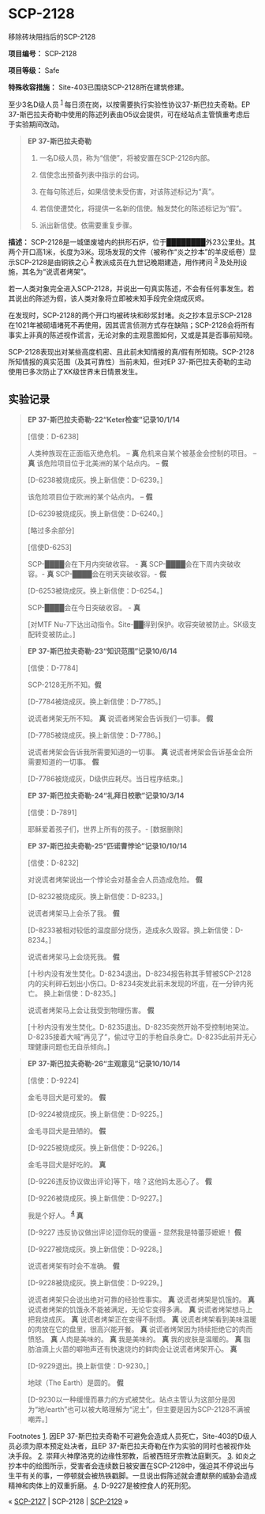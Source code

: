 # SCP-2128
                        




移除砖块阻挡后的SCP-2128



**项目编号：** SCP-2128

**项目等级：** Safe

**特殊收容措施：** Site-403已围绕SCP-2128所在建筑修建。

至少3名D级人员<sup class='footnoteref'>
 <a shape='rect' class='footnoteref' id='footnoteref-1' href='javascript:;' onclick='WIKIDOT.page.utils.scrollToReference(&apos;footnote-1&apos;)'>1</a>
</sup>每日须在岗，以按需要执行实验性协议37-斯巴拉夫奇勒。EP 37-斯巴拉夫奇勒中使用的陈述列表由O5议会提供，可在经站点主管慎重考虑后于实验期间改动。


> **EP 37-斯巴拉夫奇勒** 
> 
> 1. 一名D级人员，称为“信使”，将被安置在SCP-2128内部。
> 
> 2. 信使念出预备列表中指示的台词。
> 
> 3. 在每句陈述后，如果信使未受伤害，对该陈述标记为“真”。
> 
> 4. 若信使遭焚化，将提供一名新的信使。触发焚化的陈述标记为“假”。
> 
> 5. 派出新信使。依需要重复步骤。
> 

**描述：** SCP-2128是一城堡废墟内的拱形石炉，位于████████外23公里处。其两个开口高1米，长度为3米。现场发现的文件（被称作“炎之抄本”的羊皮纸卷）显示SCP-2128是由铜铁之心<sup class='footnoteref'>
 <a shape='rect' class='footnoteref' id='footnoteref-2' href='javascript:;' onclick='WIKIDOT.page.utils.scrollToReference(&apos;footnote-2&apos;)'>2</a>
</sup>教派成员在九世记晚期建造，用作拷问<sup class='footnoteref'>
 <a shape='rect' class='footnoteref' id='footnoteref-3' href='javascript:;' onclick='WIKIDOT.page.utils.scrollToReference(&apos;footnote-3&apos;)'>3</a>
</sup>及处刑设施，其名为“说谎者烤架”。

若一人类对象完全进入SCP-2128，并说出一句真实陈述，不会有任何事发生。若其说出的陈述为假，该人类对象将立即被未知手段完全烧成灰烬。

在发现时，SCP-2128的两个开口均被砖块和砂浆封堵。炎之抄本显示SCP-2128在1021年被砌墙堵死不再使用，因其谎言侦测方式存在缺陷；SCP-2128会将所有事实上非真的陈述视作谎言，无论对象的主观意图如何，又或是其是否事前知晓。

SCP-2128表现出对某些高度机密、且此前未知情报的真/假有所知晓。SCP-2128所知情报的真实范围（及其可靠性）当前未知，但对EP 37-斯巴拉夫奇勒的主动使用已多次防止了XK级世界末日情景发生。

## 实验记录


> **EP 37-斯巴拉夫奇勒-22“Keter检查”记录10/1/14** 
> 
> [信使：D-6238]
> 
> 人类种族现在正面临灭绝危机。 – **真** 
危机来自某个被基金会控制的项目。 – **真** 
该危险项目位于北美洲的某个站点内。 – **假** 
> 
> [D-6238被烧成灰。换上新信使：D-6239。]
> 
> 该危险项目位于欧洲的某个站点内。 – **假** 
> 
> [D-6239被烧成灰。换上新信使：D-6240。]
> 
> [略过多余部分]
> 
> [信使D-6253]
> 
> SCP-████会在下月内突破收容。 - **真** 
SCP-████会在下周内突破收容。- **真** 
SCP-████会在明天突破收容。- **假** 
> 
> [D-6253被烧成灰。换上新信使：D-6254。]
> 
> SCP-████会在今日突破收容。 - **真** 
> 
> [对MTF Nu-7下达出动指令。Site-██得到保护。收容突破被防止。SK级支配转变被防止。]
> 


> **EP 37-斯巴拉夫奇勒-23“知识范围”记录10/6/14** 
> 
> [信使：D-7784]
> 
> SCP-2128无所不知。**假** 
> 
> [D-7784被烧成灰。换上新信使：D-7785。]
> 
> 说谎者烤架无所不知。 **真** 
说谎者烤架会告诉我们一切事。 **假** 
> 
> [D-7785被烧成灰。换上新信使：D-7786。]
> 
> 说谎者烤架会告诉我所需要知道的一切事。 **真** 
说谎者烤架会告诉基金会所需要知道的一切事。 **假** 
> 
> [D-7786被烧成灰，D级供应耗尽。当日程序结束。]
> 


> **EP 37-斯巴拉夫奇勒-24“礼拜日校歌”记录10/3/14** 
> 
> [信使：D-7891]
> 
> 耶稣爱着孩子们，世界上所有的孩子。- [数据删除]
> 


> **EP 37-斯巴拉夫奇勒-25“匹诺曹悖论”记录10/10/14** 
> 
> [信使：D-8232]
> 
> 对说谎者烤架说出一个悖论会对基金会人员造成危险。 **假** 
> 
> [D-8232被烧成灰。换上新信使：D-8233。]
> 
> 说谎者烤架马上会杀了我。 **假** 
> 
> [D-8233被相对较低的温度部分烧伤，造成永久毁容。换上新信使：D-8234。]
> 
> 说谎者烤架马上会烧死我。 **假** 
> 
> [十秒内没有发生焚化。D-8234退出。D-8234报告称其手臂被SCP-2128内的尖利碎石划出小伤口。D-8234突发此前未发现的坏疽，在一分钟内死亡。 换上新信使：D-8235。]
> 
> 说谎者烤架马上会让我受到物理伤害。 **假** 
> 
> [十秒内没有发生焚化。D-8235退出。D-8235突然开始不受控制地哭泣。D-8235接着大喊“再见了”，偷过守卫的手枪自杀身亡。D-8235此前并无心理健康问题也无自杀倾向。]
> 


> **EP 37-斯巴拉夫奇勒-26“主观意见”记录10/10/14** 
> 
> [信使：D-9224]
> 
> 金毛寻回犬是可爱的。 **假** 
> 
> [D-9224被烧成灰。换上新信使：D-9225。]
> 
> 金毛寻回犬是丑陋的。 **假** 
> 
> [D-9225被烧成灰。换上新信使：D-9226。]
> 
> 金毛寻回犬是好吃的。 **真** 
> 
> [D-9226违反协议做出评论]等下，啥？这他妈太恶心了。 **假** 
> 
> [D-9226被烧成灰。换上新信使：D-9227。]
> 
> 我是个好人。<sup class='footnoteref'>
 <a shape='rect' class='footnoteref' id='footnoteref-4' href='javascript:;' onclick='WIKIDOT.page.utils.scrollToReference(&apos;footnote-4&apos;)'>4</a>
</sup> **真** 
> 
> [D-9227 违反协议做出评论]逗你玩的傻逼 - 显然我是特蕾莎嬷嬷！ **假** 
> 
> [D-9227被烧成灰。换上新信使：D-9228。]
> 
> 说谎者烤架有时会不准确。 **假** 
> 
> [D-9228被烧成灰。换上新信使：D-9229。]
> 
> 说谎者烤架只会说出绝对可靠的经验性事实。 **真** 
说谎者烤架是饥饿的。 **真** 
说谎者烤架的饥饿永不能被满足，无论它变得多满。 **真** 
说谎者烤架想马上把我烧成灰。 **真** 
说谎者烤架正在变得不耐烦。 **真** 
说谎者烤架看到美味温暖的肉放在它的盘里，很高兴能开餐。 **真** 
说谎者烤架因为持续拒绝它的肉而愤怒。 **真** 
人肉是美味的。 **真** 
我是美味的。 **真** 
我的皮肤是温暖的。 **真** 
脂肪油滴上火苗的噼啪声还有快速烧灼的鲜肉会让说谎者烤架开心。 **真** 
> 
> [D-9229退出。换上新信使：D-9230。]
> 
> 地球（The Earth）是圆的。 **假** 
> 
> [D-9230以一种缓慢而暴力的方式被焚化。站点主管认为这部分是因为“地/earth”也可以被大略理解为“泥土”，但主要是因为SCP-2128不满被嘲弄。]
> 


Footnotes
<a shape='rect' href='javascript:;' onclick='WIKIDOT.page.utils.scrollToReference(&apos;footnoteref-1&apos;)'>1</a>. 因EP 37-斯巴拉夫奇勒不可避免会造成人员死亡，Site-403的D级人员必须为原本预定处决者，且EP 37-斯巴拉夫奇勒在作为实验的同时也被视作处决手段。
<a shape='rect' href='javascript:;' onclick='WIKIDOT.page.utils.scrollToReference(&apos;footnoteref-2&apos;)'>2</a>. 崇拜火神摩洛克的边缘性邪教，后被西班牙宗教法庭剿灭。
<a shape='rect' href='javascript:;' onclick='WIKIDOT.page.utils.scrollToReference(&apos;footnoteref-3&apos;)'>3</a>. 如炎之抄本中的绘图所示，受害者会连续数日被安置在SCP-2128中，强迫其不停说出与生平有关的事，一停顿就会被热铁戳脚。一旦说出假陈述就会遭献祭的威胁会造成精神和肉体上的双重折磨。
<a shape='rect' href='javascript:;' onclick='WIKIDOT.page.utils.scrollToReference(&apos;footnoteref-4&apos;)'>4</a>. D-9227是被控食人的死刑犯。



« [SCP-2127](/scp-2127) | SCP-2128 | [SCP-2129](/scp-2129) »





                    
